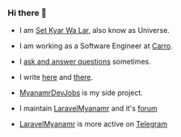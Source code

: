 ### Hi there 👋

- I am [Set Kyar Wa Lar](https://twitter.com/setkyarwalar), also know as Universe. 
- I am working as a Software Engineer at [Carro](https://carro.sg). 
- I [ask and answer questions](https://stackoverflow.com/users/3736230/set-kyar-wa-lar) sometimes. 
- I write [here](https://setkyar.com) and [there](https://www.ygncode.com).

- [MyanamrDevJobs](https://www.myanmardevjobs.com) is my side project.
- I maintain [LaravelMyanamr](https://laravelmyanmar.com) and it's [forum](https://forum.laravelmyanmar.com)
- [LaravelMyanamr](https://www.facebook.com/groups/laravelmyanmar) is more active on [Telegram](https://t.me/laravelmyanmar)
